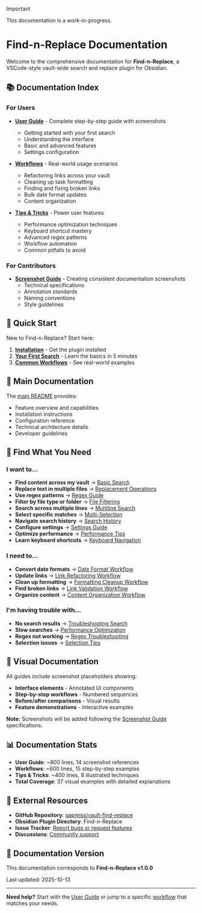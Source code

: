 > [!IMPORTANT]
> This documentation is a work-in-progress.

# Find-n-Replace Documentation

Welcome to the comprehensive documentation for **Find-n-Replace**, a VSCode-style vault-wide search and replace plugin for Obsidian.

## 📚 Documentation Index

### For Users

- **[User Guide](USER_GUIDE.md)** - Complete step-by-step guide with screenshots
  - Getting started with your first search
  - Understanding the interface
  - Basic and advanced features
  - Settings configuration

- **[Workflows](WORKFLOWS.md)** - Real-world usage scenarios
  - Refactoring links across your vault
  - Cleaning up task formatting
  - Finding and fixing broken links
  - Bulk date format updates
  - Content organization

- **[Tips & Tricks](TIPS_AND_TRICKS.md)** - Power user features
  - Performance optimization techniques
  - Keyboard shortcut mastery
  - Advanced regex patterns
  - Workflow automation
  - Common pitfalls to avoid

### For Contributors

- **[Screenshot Guide](SCREENSHOT_GUIDE.md)** - Creating consistent documentation screenshots
  - Technical specifications
  - Annotation standards
  - Naming conventions
  - Style guidelines

## 🚀 Quick Start

New to Find-n-Replace? Start here:

1. **[Installation](../README.md#installation)** - Get the plugin installed
2. **[Your First Search](USER_GUIDE.md#getting-started)** - Learn the basics in 5 minutes
3. **[Common Workflows](WORKFLOWS.md)** - See real-world examples

## 📖 Main Documentation

The [main README](../README.md) provides:
- Feature overview and capabilities
- Installation instructions
- Configuration reference
- Technical architecture details
- Developer guidelines

## 🎯 Find What You Need

### I want to...

- **Find content across my vault** → [Basic Search](USER_GUIDE.md#basic-search-workflow)
- **Replace text in multiple files** → [Replacement Operations](USER_GUIDE.md#replacement-operations)
- **Use regex patterns** → [Regex Guide](USER_GUIDE.md#regex-patterns)
- **Filter by file type or folder** → [File Filtering](USER_GUIDE.md#vscode-style-file-filtering)
- **Search across multiple lines** → [Multiline Search](USER_GUIDE.md#multiline-search)
- **Select specific matches** → [Multi-Selection](USER_GUIDE.md#multi-selection-workflow)
- **Navigate search history** → [Search History](USER_GUIDE.md#search-history-navigation)
- **Configure settings** → [Settings Guide](USER_GUIDE.md#settings-configuration)
- **Optimize performance** → [Performance Tips](TIPS_AND_TRICKS.md#performance-optimization)
- **Learn keyboard shortcuts** → [Keyboard Navigation](TIPS_AND_TRICKS.md#keyboard-shortcuts-mastery)

### I need to...

- **Convert date formats** → [Date Format Workflow](WORKFLOWS.md#workflow-2-bulk-date-format-update)
- **Update links** → [Link Refactoring Workflow](WORKFLOWS.md#workflow-1-refactoring-links-across-vault)
- **Clean up formatting** → [Formatting Cleanup Workflow](WORKFLOWS.md#workflow-3-cleaning-up-task-formatting)
- **Find broken links** → [Link Validation Workflow](WORKFLOWS.md#workflow-4-finding-broken-links)
- **Organize content** → [Content Organization Workflow](WORKFLOWS.md#workflow-5-content-organization)

### I'm having trouble with...

- **No search results** → [Troubleshooting Search](USER_GUIDE.md#troubleshooting-no-results)
- **Slow searches** → [Performance Optimization](TIPS_AND_TRICKS.md#performance-optimization)
- **Regex not working** → [Regex Troubleshooting](USER_GUIDE.md#regex-troubleshooting)
- **Selection issues** → [Selection Tips](TIPS_AND_TRICKS.md#selection-management)

## 🎨 Visual Documentation

All guides include screenshot placeholders showing:
- **Interface elements** - Annotated UI components
- **Step-by-step workflows** - Numbered sequences
- **Before/after comparisons** - Visual results
- **Feature demonstrations** - Interactive examples

**Note:** Screenshots will be added following the [Screenshot Guide](SCREENSHOT_GUIDE.md) specifications.

## 📊 Documentation Stats

- **User Guide**: ~800 lines, 14 screenshot references
- **Workflows**: ~600 lines, 15 step-by-step examples
- **Tips & Tricks**: ~400 lines, 8 illustrated techniques
- **Total Coverage**: 37 visual examples with detailed explanations

## 🔗 External Resources

- **GitHub Repository**: [gapmiss/vault-find-replace](https://github.com/gapmiss/vault-find-replace)
- **Obsidian Plugin Directory**: Find-n-Replace
- **Issue Tracker**: [Report bugs or request features](https://github.com/gapmiss/vault-find-replace/issues)
- **Discussions**: [Community support](https://github.com/gapmiss/vault-find-replace/discussions)

## 📝 Documentation Version

This documentation corresponds to **Find-n-Replace v1.0.0**

Last updated: 2025-10-13

---

**Need help?** Start with the [User Guide](USER_GUIDE.md) or jump to a specific [workflow](WORKFLOWS.md) that matches your needs.
